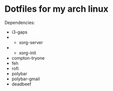 # Dotfiles for my arch linux

Dependencies:
* i3-gaps
* * xorg-server
* * xorg-init
* compton-tryone
* feh
* rofi
* polybar
* polybar-gmail
* deadbeef

